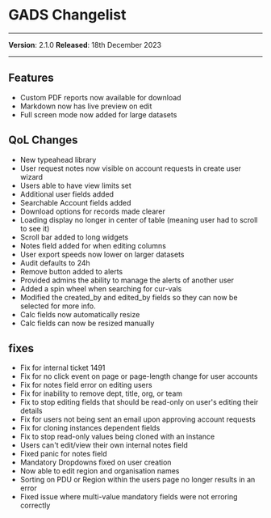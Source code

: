 # GADS Changelist

-------

**Version**: 2.1.0
**Released**: 18th December 2023

-------

## Features

- Custom PDF reports now available for download
- Markdown now has live preview on edit
- Full screen mode now added for large datasets

## QoL Changes

- New typeahead library
- User request notes now visible on account requests in create user wizard
- Users able to have view limits set
- Additional user fields added
- Searchable Account fields added
- Download options for records made clearer
- Loading display no longer in center of table (meaning user had to scroll to see it)
- Scroll bar added to long widgets
- Notes field added for when editing columns
- User export speeds now lower on larger datasets
- Audit defaults to 24h
- Remove button added to alerts
- Provided admins the ability to manage the alerts of another user
- Added a spin wheel when searching for cur-vals
- Modified the created_by and edited_by fields so they can now be selected for more info.
- Calc fields now automatically resize
- Calc fields can now be resized manually

## fixes

- Fix for internal ticket 1491
- Fix for no click event on page or page-length change for user accounts
- Fix for notes field error on editing users
- Fix for inability to remove dept, title, org, or team
- Fix to stop editing fields that should be read-only on user's editing their details
- Fix for users not being sent an email upon approving account requests
- Fix for cloning instances dependent fields
- Fix to stop read-only values being cloned with an instance
- Users can't edit/view their own internal notes field
- Fixed panic for notes field
- Mandatory Dropdowns fixed on user creation
- Now able to edit region and organisation names
- Sorting on PDU or Region within the users page no longer results in an error
- Fixed issue where multi-value mandatory fields were not erroring correctly
